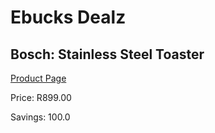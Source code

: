 
# Ebucks Dealz
## Bosch: Stainless Steel Toaster
[Product Page](https://www.ebucks.com/web/shop/productSelected.do?prodId=1155334177&catId=1157551679)

Price: R899.00

Savings: 100.0


	